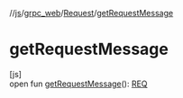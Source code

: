 //[js](../../../index.md)/[grpc_web](../index.md)/[Request](index.md)/[getRequestMessage](get-request-message.md)

# getRequestMessage

[js]\
open fun [getRequestMessage](get-request-message.md)(): [REQ](index.md)
